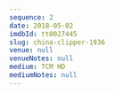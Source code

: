 ```yaml
---
sequence: 2
date: 2018-05-02
imdbId: tt0027445
slug: china-clipper-1936
venue: null
venueNotes: null
medium: TCM HD
mediumNotes: null
---
```


